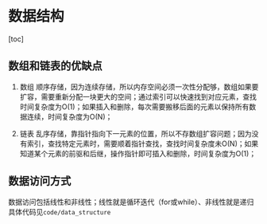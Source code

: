 # 数据结构

[toc]

## 数组和链表的优缺点

1. 数组
顺序存储，因为连续存储，所以内存空间必须一次性分配够，数组如果要扩容，需要重新分配一块更大的空间；通过索引可以快速找到对应元素，查找时间复杂度为O(1)；如果插入和删除，每次需要搬移后面的元素以保持所有数据连续，时间复杂度为O(N)；

2. 链表
乱序存储，靠指针指向下一元素的位置，所以不存数组扩容问题；因为没有索引，查找特定元素时，需要顺着指针查找，查找时间复杂度未O(N)；如果知道某个元素的前驱和后继，操作指针即可插入和删除，时间复杂度为O(1)；

## 数据访问方式

数据访问包括线性和非线性；线性就是循环迭代（for或while）、非线性就是递归
具体代码见`code/data_structure`
